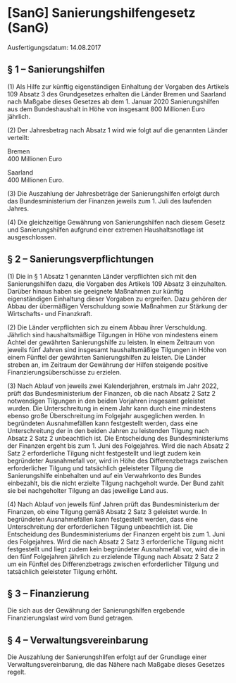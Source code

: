 # [SanG] Sanierungshilfengesetz  (SanG)

Ausfertigungsdatum: 14.08.2017

 

## § 1 – Sanierungshilfen

(1) Als Hilfe zur künftig eigenständigen Einhaltung der Vorgaben des Artikels 109 Absatz 3 des Grundgesetzes erhalten die Länder Bremen und Saarland nach Maßgabe dieses Gesetzes ab dem 1. Januar 2020 Sanierungshilfen aus dem Bundeshaushalt in Höhe von insgesamt 800 Millionen Euro jährlich.

(2) Der Jahresbetrag nach Absatz 1 wird wie folgt auf die genannten Länder verteilt:

Bremen  
400 Millionen Euro

Saarland  
400 Millionen Euro.

(3) Die Auszahlung der Jahresbeträge der Sanierungshilfen erfolgt durch das Bundesministerium der Finanzen jeweils zum 1. Juli des laufenden Jahres.

(4) Die gleichzeitige Gewährung von Sanierungshilfen nach diesem Gesetz und Sanierungshilfen aufgrund einer extremen Haushaltsnotlage ist ausgeschlossen.


## § 2 – Sanierungsverpflichtungen

(1) Die in § 1 Absatz 1 genannten Länder verpflichten sich mit den Sanierungshilfen dazu, die Vorgaben des Artikels 109 Absatz 3 einzuhalten. Darüber hinaus haben sie geeignete Maßnahmen zur künftig eigenständigen Einhaltung dieser Vorgaben zu ergreifen. Dazu gehören der Abbau der übermäßigen Verschuldung sowie Maßnahmen zur Stärkung der Wirtschafts- und Finanzkraft.

(2) Die Länder verpflichten sich zu einem Abbau ihrer Verschuldung. Jährlich sind haushaltsmäßige Tilgungen in Höhe von mindestens einem Achtel der gewährten Sanierungshilfe zu leisten. In einem Zeitraum von jeweils fünf Jahren sind insgesamt haushaltsmäßige Tilgungen in Höhe von einem Fünftel der gewährten Sanierungshilfen zu leisten. Die Länder streben an, im Zeitraum der Gewährung der Hilfen steigende positive Finanzierungsüberschüsse zu erzielen.

(3) Nach Ablauf von jeweils zwei Kalenderjahren, erstmals im Jahr 2022, prüft das Bundesministerium der Finanzen, ob die nach Absatz 2 Satz 2 notwendigen Tilgungen in den beiden Vorjahren insgesamt geleistet wurden. Die Unterschreitung in einem Jahr kann durch eine mindestens ebenso große Überschreitung im Folgejahr ausgeglichen werden. In begründeten Ausnahmefällen kann festgestellt werden, dass eine Unterschreitung der in den beiden Jahren zu leistenden Tilgung nach Absatz 2 Satz 2 unbeachtlich ist. Die Entscheidung des Bundesministeriums der Finanzen ergeht bis zum 1. Juni des Folgejahres. Wird die nach Absatz 2 Satz 2 erforderliche Tilgung nicht festgestellt und liegt zudem kein begründeter Ausnahmefall vor, wird in Höhe des Differenzbetrags zwischen erforderlicher Tilgung und tatsächlich geleisteter Tilgung die Sanierungshilfe einbehalten und auf ein Verwahrkonto des Bundes einbezahlt, bis die nicht erzielte Tilgung nachgeholt wurde. Der Bund zahlt sie bei nachgeholter Tilgung an das jeweilige Land aus.

(4) Nach Ablauf von jeweils fünf Jahren prüft das Bundesministerium der Finanzen, ob eine Tilgung gemäß Absatz 2 Satz 3 geleistet wurde. In begründeten Ausnahmefällen kann festgestellt werden, dass eine Unterschreitung der erforderlichen Tilgung unbeachtlich ist. Die Entscheidung des Bundesministeriums der Finanzen ergeht bis zum 1. Juni des Folgejahres. Wird die nach Absatz 2 Satz 3 erforderliche Tilgung nicht festgestellt und liegt zudem kein begründeter Ausnahmefall vor, wird die in den fünf Folgejahren jährlich zu erzielende Tilgung nach Absatz 2 Satz 2 um ein Fünftel des Differenzbetrags zwischen erforderlicher Tilgung und tatsächlich geleisteter Tilgung erhöht.


## § 3 – Finanzierung

Die sich aus der Gewährung der Sanierungshilfen ergebende Finanzierungslast wird vom Bund getragen.


## § 4 – Verwaltungsvereinbarung

Die Auszahlung der Sanierungshilfen erfolgt auf der Grundlage einer Verwaltungsvereinbarung, die das Nähere nach Maßgabe dieses Gesetzes regelt.
